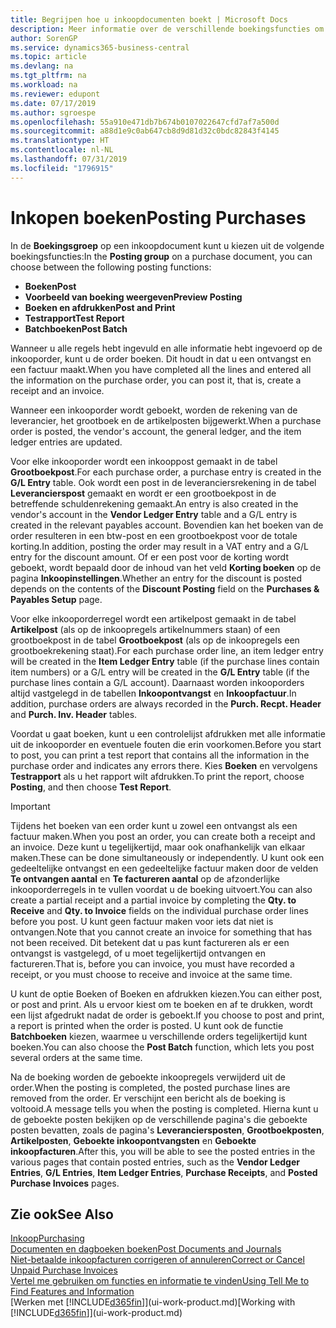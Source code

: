 ```yaml
---
title: Begrijpen hoe u inkoopdocumenten boekt | Microsoft Docs
description: Meer informatie over de verschillende boekingsfuncties om inkoopdocumenten te boeken en hoe u geboekte documenten kunt bijwerken.
author: SorenGP
ms.service: dynamics365-business-central
ms.topic: article
ms.devlang: na
ms.tgt_pltfrm: na
ms.workload: na
ms.reviewer: edupont
ms.date: 07/17/2019
ms.author: sgroespe
ms.openlocfilehash: 55a910e471db7b674b0107022647cfd7af7a500d
ms.sourcegitcommit: a88d1e9c0ab647cb8d9d81d32c0bdc82843f4145
ms.translationtype: HT
ms.contentlocale: nl-NL
ms.lasthandoff: 07/31/2019
ms.locfileid: "1796915"
---
```

# <a name="posting-purchases"></a><span data-ttu-id="ecd55-103">Inkopen boeken</span><span class="sxs-lookup"><span data-stu-id="ecd55-103">Posting Purchases</span></span>
<span data-ttu-id="ecd55-104">In de **Boekingsgroep** op een inkoopdocument kunt u kiezen uit de volgende boekingsfuncties:</span><span class="sxs-lookup"><span data-stu-id="ecd55-104">In the **Posting group** on a purchase document, you can choose between the following posting functions:</span></span>

* <span data-ttu-id="ecd55-105">**Boeken**</span><span class="sxs-lookup"><span data-stu-id="ecd55-105">**Post**</span></span>
* <span data-ttu-id="ecd55-106">**Voorbeeld van boeking weergeven**</span><span class="sxs-lookup"><span data-stu-id="ecd55-106">**Preview Posting**</span></span>
* <span data-ttu-id="ecd55-107">**Boeken en afdrukken**</span><span class="sxs-lookup"><span data-stu-id="ecd55-107">**Post and Print**</span></span>
* <span data-ttu-id="ecd55-108">**Testrapport**</span><span class="sxs-lookup"><span data-stu-id="ecd55-108">**Test Report**</span></span>
* <span data-ttu-id="ecd55-109">**Batchboeken**</span><span class="sxs-lookup"><span data-stu-id="ecd55-109">**Post Batch**</span></span>

<span data-ttu-id="ecd55-110">Wanneer u alle regels hebt ingevuld en alle informatie hebt ingevoerd op de inkooporder, kunt u de order boeken. Dit houdt in dat u een ontvangst en een factuur maakt.</span><span class="sxs-lookup"><span data-stu-id="ecd55-110">When you have completed all the lines and entered all the information on the purchase order, you can post it, that is, create a receipt and an invoice.</span></span>

<span data-ttu-id="ecd55-111">Wanneer een inkooporder wordt geboekt, worden de rekening van de leverancier, het grootboek en de artikelposten bijgewerkt.</span><span class="sxs-lookup"><span data-stu-id="ecd55-111">When a purchase order is posted, the vendor's account, the general ledger, and the item ledger entries are updated.</span></span>

<span data-ttu-id="ecd55-112">Voor elke inkooporder wordt een inkooppost gemaakt in de tabel **Grootboekpost**.</span><span class="sxs-lookup"><span data-stu-id="ecd55-112">For each purchase order, a purchase entry is created in the **G/L Entry** table.</span></span> <span data-ttu-id="ecd55-113">Ook wordt een post in de leveranciersrekening in de tabel **Leverancierspost** gemaakt en wordt er een grootboekpost in de betreffende schuldenrekening gemaakt.</span><span class="sxs-lookup"><span data-stu-id="ecd55-113">An entry is also created in the vendor's account in the **Vendor Ledger Entry** table and a G/L entry is created in the relevant payables account.</span></span> <span data-ttu-id="ecd55-114">Bovendien kan het boeken van de order resulteren in een btw-post en een grootboekpost voor de totale korting.</span><span class="sxs-lookup"><span data-stu-id="ecd55-114">In addition, posting the order may result in a VAT entry and a G/L entry for the discount amount.</span></span> <span data-ttu-id="ecd55-115">Of er een post voor de korting wordt geboekt, wordt bepaald door de inhoud van het veld **Korting boeken** op de pagina **Inkoopinstellingen**.</span><span class="sxs-lookup"><span data-stu-id="ecd55-115">Whether an entry for the discount is posted depends on the contents of the **Discount Posting** field on the **Purchases & Payables Setup** page.</span></span>

<span data-ttu-id="ecd55-116">Voor elke inkooporderregel wordt een artikelpost gemaakt in de tabel **Artikelpost** (als op de inkoopregels artikelnummers staan) of een grootboekpost in de tabel **Grootboekpost** (als op de inkoopregels een grootboekrekening staat).</span><span class="sxs-lookup"><span data-stu-id="ecd55-116">For each purchase order line, an item ledger entry will be created in the **Item Ledger Entry** table (if the purchase lines contain item numbers) or a G/L entry will be created in the **G/L Entry** table (if the purchase lines contain a G/L account).</span></span> <span data-ttu-id="ecd55-117">Daarnaast worden inkooporders altijd vastgelegd in de tabellen **Inkoopontvangst** en **Inkoopfactuur**.</span><span class="sxs-lookup"><span data-stu-id="ecd55-117">In addition, purchase orders are always recorded in the **Purch. Recpt. Header** and **Purch. Inv. Header** tables.</span></span>

<span data-ttu-id="ecd55-118">Voordat u gaat boeken, kunt u een controlelijst afdrukken met alle informatie uit de inkooporder en eventuele fouten die erin voorkomen.</span><span class="sxs-lookup"><span data-stu-id="ecd55-118">Before you start to post, you can print a test report that contains all the information in the purchase order and indicates any errors there.</span></span> <span data-ttu-id="ecd55-119">Kies **Boeken** en vervolgens **Testrapport** als u het rapport wilt afdrukken.</span><span class="sxs-lookup"><span data-stu-id="ecd55-119">To print the report, choose **Posting**, and then choose **Test Report**.</span></span>

> [!IMPORTANT]  
>   <span data-ttu-id="ecd55-120">Tijdens het boeken van een order kunt u zowel een ontvangst als een factuur maken.</span><span class="sxs-lookup"><span data-stu-id="ecd55-120">When you post an order, you can create both a receipt and an invoice.</span></span> <span data-ttu-id="ecd55-121">Deze kunt u tegelijkertijd, maar ook onafhankelijk van elkaar maken.</span><span class="sxs-lookup"><span data-stu-id="ecd55-121">These can be done simultaneously or independently.</span></span> <span data-ttu-id="ecd55-122">U kunt ook een gedeeltelijke ontvangst en een gedeeltelijke factuur maken door de velden **Te ontvangen aantal** en **Te factureren aantal** op de afzonderlijke inkooporderregels in te vullen voordat u de boeking uitvoert.</span><span class="sxs-lookup"><span data-stu-id="ecd55-122">You can also create a partial receipt and a partial invoice by completing the **Qty. to Receive** and **Qty. to Invoice** fields on the individual purchase order lines before you post.</span></span> <span data-ttu-id="ecd55-123">U kunt geen factuur maken voor iets dat niet is ontvangen.</span><span class="sxs-lookup"><span data-stu-id="ecd55-123">Note that you cannot create an invoice for something that has not been received.</span></span> <span data-ttu-id="ecd55-124">Dit betekent dat u pas kunt factureren als er een ontvangst is vastgelegd, of u moet tegelijkertijd ontvangen en factureren.</span><span class="sxs-lookup"><span data-stu-id="ecd55-124">That is, before you can invoice, you must have recorded a receipt, or you must choose to receive and invoice at the same time.</span></span>

<span data-ttu-id="ecd55-125">U kunt de optie Boeken of Boeken en afdrukken kiezen.</span><span class="sxs-lookup"><span data-stu-id="ecd55-125">You can either post, or post and print.</span></span> <span data-ttu-id="ecd55-126">Als u ervoor kiest om te boeken en af te drukken, wordt een lijst afgedrukt nadat de order is geboekt.</span><span class="sxs-lookup"><span data-stu-id="ecd55-126">If you choose to post and print, a report is printed when the order is posted.</span></span> <span data-ttu-id="ecd55-127">U kunt ook de functie **Batchboeken** kiezen, waarmee u verschillende orders tegelijkertijd kunt boeken.</span><span class="sxs-lookup"><span data-stu-id="ecd55-127">You can also choose the **Post Batch** function, which lets you post several orders at the same time.</span></span>

<span data-ttu-id="ecd55-128">Na de boeking worden de geboekte inkoopregels verwijderd uit de order.</span><span class="sxs-lookup"><span data-stu-id="ecd55-128">When the posting is completed, the posted purchase lines are removed from the order.</span></span> <span data-ttu-id="ecd55-129">Er verschijnt een bericht als de boeking is voltooid.</span><span class="sxs-lookup"><span data-stu-id="ecd55-129">A message tells you when the posting is completed.</span></span> <span data-ttu-id="ecd55-130">Hierna kunt u de geboekte posten bekijken op de verschillende pagina's die geboekte posten bevatten, zoals de pagina's **Leveranciersposten**, **Grootboekposten**, **Artikelposten**, **Geboekte inkoopontvangsten** en **Geboekte inkoopfacturen**.</span><span class="sxs-lookup"><span data-stu-id="ecd55-130">After this, you will be able to see the posted entries in the various pages that contain posted entries, such as the **Vendor Ledger Entries**, **G/L Entries**, **Item Ledger Entries**, **Purchase Receipts**, and **Posted Purchase Invoices** pages.</span></span>

## <a name="see-also"></a><span data-ttu-id="ecd55-131">Zie ook</span><span class="sxs-lookup"><span data-stu-id="ecd55-131">See Also</span></span>

[<span data-ttu-id="ecd55-132">Inkoop</span><span class="sxs-lookup"><span data-stu-id="ecd55-132">Purchasing</span></span>](purchasing-manage-purchasing.md)  
[<span data-ttu-id="ecd55-133">Documenten en dagboeken boeken</span><span class="sxs-lookup"><span data-stu-id="ecd55-133">Post Documents and Journals</span></span>](ui-post-documents-journals.md)  
[<span data-ttu-id="ecd55-134">Niet-betaalde inkoopfacturen corrigeren of annuleren</span><span class="sxs-lookup"><span data-stu-id="ecd55-134">Correct or Cancel Unpaid Purchase Invoices</span></span>](purchasing-how-correct-cancel-unpaid-purchase-invoices.md)  
[<span data-ttu-id="ecd55-135">Vertel me gebruiken om functies en informatie te vinden</span><span class="sxs-lookup"><span data-stu-id="ecd55-135">Using Tell Me to Find Features and Information</span></span>](ui-search.md)  
<span data-ttu-id="ecd55-136">[Werken met [!INCLUDE[d365fin](includes/d365fin_md.md)]](ui-work-product.md)</span><span class="sxs-lookup"><span data-stu-id="ecd55-136">[Working with [!INCLUDE[d365fin](includes/d365fin_md.md)]](ui-work-product.md)</span></span>
